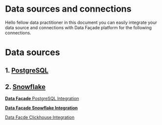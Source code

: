 # Data sources and connections

Hello fellow data practitioner in this document you can easily integrate your data source and connections with Data Façade platform for the following connections.

# Data sources

## 1. **[PostgreSQL](https://www.notion.so/Data-Fa-ade-PostgreSQL-Integration-9c1151cb7b154551bad694edf2df5910?pvs=21)**

## **2. [Snowflake](https://www.notion.so/Data-Fa-ade-Snowflake-Integration-17252c738f644c689410e66e33ee8f4d?pvs=21)**

[****Data Façade**** PostgreSQL Integration](https://www.notion.so/Data-Fa-ade-PostgreSQL-Integration-9c1151cb7b154551bad694edf2df5910?pvs=21)

[****Data Façade Snowflake Integration****](https://www.notion.so/Data-Fa-ade-Snowflake-Integration-17252c738f644c689410e66e33ee8f4d?pvs=21)

[Data Facde Clickhouse Integration](https://www.notion.so/Data-Facde-Clickhouse-Integration-f246a45cac0c4a7db56ad328a52c869f?pvs=21)